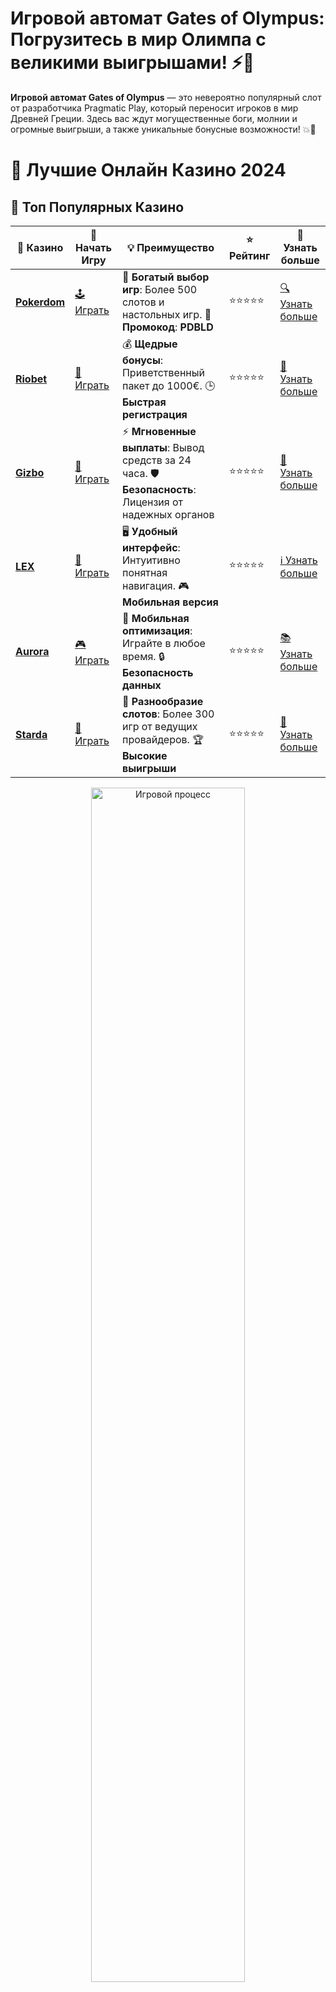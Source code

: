 # **Игровой автомат Gates of Olympus**: Погрузитесь в мир Олимпа с великими выигрышами! ⚡👑

**Игровой автомат Gates of Olympus** — это невероятно популярный слот от разработчика Pragmatic Play, который переносит игроков в мир Древней Греции. Здесь вас ждут могущественные боги, молнии и огромные выигрыши, а также уникальные бонусные возможности! 💥🎰

# 🎰 Лучшие Онлайн Казино 2024

## 🌟 Топ Популярных Казино

| 🎲 **Казино** | 🔗 **Начать Игру** | 💡 **Преимущество** | ⭐ **Рейтинг** | 🔗 **Узнать больше** |
|--------------|---------------------|---------------------|----------------|----------------------|
| [**Pokerdom**](https://brandplay.link/4k77v2yx) | [🕹️ Играть](https://brandplay.link/4k77v2yx) | 🎉 **Богатый выбор игр**: Более 500 слотов и настольных игр. 🎁 **Промокод**: **PDBLD** | ⭐⭐⭐⭐⭐ | [🔍 Узнать больше](https://brandplay.link/4k77v2yx) |
| [**Riobet**](https://brandplay.link/7xBLTPyj) | [🎰 Играть](https://brandplay.link/7xBLTPyj) | 💰 **Щедрые бонусы**: Приветственный пакет до 1000€. 🕒 **Быстрая регистрация** | ⭐⭐⭐⭐⭐ | [📖 Узнать больше](https://brandplay.link/7xBLTPyj) |
| [**Gizbo**](https://brandplay.link/bprXw4YV) | [🎲 Играть](https://brandplay.link/bprXw4YV) | ⚡ **Мгновенные выплаты**: Вывод средств за 24 часа. 🛡️ **Безопасность**: Лицензия от надежных органов | ⭐⭐⭐⭐⭐ | [📝 Узнать больше](https://brandplay.link/bprXw4YV) |
| [**LEX**](https://brandplay.link/zW4hdDFV) | [🤑 Играть](https://brandplay.link/zW4hdDFV) | 🖥️ **Удобный интерфейс**: Интуитивно понятная навигация. 🎮 **Мобильная версия** | ⭐⭐⭐⭐⭐ | [ℹ️ Узнать больше](https://brandplay.link/zW4hdDFV) |
| [**Aurora**](https://10trafic-stat2.com/click/668546556bcc6313411604bd/6766/13032/subaccount) | [🎮 Играть](https://10trafic-stat2.com/click/668546556bcc6313411604bd/6766/13032/subaccount) | 📱 **Мобильная оптимизация**: Играйте в любое время. 🔒 **Безопасность данных** | ⭐⭐⭐⭐⭐ | [📚 Узнать больше](https://10trafic-stat2.com/click/668546556bcc6313411604bd/6766/13032/subaccount) |
| [**Starda**](https://brandplay.link/fB7xwRFL) | [🎯 Играть](https://brandplay.link/fB7xwRFL) | 🎰 **Разнообразие слотов**: Более 300 игр от ведущих провайдеров. 🏆 **Высокие выигрыши** | ⭐⭐⭐⭐⭐ | [🔎 Узнать больше](https://brandplay.link/fB7xwRFL) |

<div align="center">
    <img src="https://i.pinimg.com/originals/87/9e/b9/879eb9354dd0699582408b68f2e253b2.gif" alt="Игровой процесс" width="70%">
</div>

## 💎 Лучшие Бонусы и Акции

| 🎲 **Казино** | 🔗 **Начать Игру** | 💡 **Преимущество** | ⭐ **Рейтинг** | 🔗 **Узнать больше** |
|--------------|---------------------|---------------------|----------------|----------------------|
| [**Kometa**](https://brandplay.link/8ZymQJV8) | [🎰 Играть](https://brandplay.link/8ZymQJV8) | 🎁 **Эксклюзивные бонусы**: Регулярные акции и промо. 🔄 **Программы лояльности** | ⭐⭐⭐⭐☆ | [🔍 Узнать больше](https://brandplay.link/8ZymQJV8) |
| [**R7**](https://brandplay.link/bMd3Yjsw) | [🕹️ Играть](https://brandplay.link/bMd3Yjsw) | 🕒 **Круглосуточная поддержка**: Всегда на связи. 💸 **Высокие лимиты** | ⭐⭐⭐⭐☆ | [📖 Узнать больше](https://brandplay.link/bMd3Yjsw) |
| [**7K**](https://brandplay.link/BvQyFShp) | [🎲 Играть](https://brandplay.link/BvQyFShp) | 🌟 **Эксклюзивные бонусы**: Только для VIP игроков. 🎉 **Сезонные акции** | ⭐⭐⭐⭐☆ | [📝 Узнать больше](https://brandplay.link/BvQyFShp) |
| [**Kent**](https://brandplay.link/Fv2WP3js) | [🤑 Играть](https://brandplay.link/Fv2WP3js) | 📈 **Высокий RTP**: Более 98%. 💼 **Профессиональная поддержка** | ⭐⭐⭐⭐☆ | [ℹ️ Узнать больше](https://brandplay.link/Fv2WP3js) |
| [**1Xslots**](https://brandplay.link/hSB1khtr) | [🎮 Играть](https://brandplay.link/hSB1khtr) | 🎉 **Множество акций**: Еженедельные бонусы и турниры. 🛡️ **Безопасность** | ⭐⭐⭐⭐☆ | [📚 Узнать больше](https://brandplay.link/hSB1khtr) |
| [**Gama**](https://brandplay.link/j6NMKsDz) | [🎯 Играть](https://brandplay.link/j6NMKsDz) | 🔍 **Интуитивный интерфейс**: Легкость использования. 🏅 **Престижные турниры** | ⭐⭐⭐⭐☆ | [🔎 Узнать больше](https://brandplay.link/j6NMKsDz) |

<div align="center">
    <img src="https://i.pinimg.com/originals/87/9e/b9/879eb9354dd0699582408b68f2e253b2.gif" alt="Игровой процесс" width="70%">
</div>

## 🚀 Быстрые Выигрыши и Поддержка

| 🎲 **Казино** | 🔗 **Начать Игру** | 💡 **Преимущество** | ⭐ **Рейтинг** | 🔗 **Узнать больше** |
|--------------|---------------------|---------------------|----------------|----------------------|
| [**Onion**](https://brandplay.link/zBGRVpQ9) | [🎰 Играть](https://brandplay.link/zBGRVpQ9) | 🤑 **Низкие ставки**: Идеально для начинающих. 🔄 **Быстрые выводы** | ⭐⭐⭐⭐☆ | [🔍 Узнать больше](https://brandplay.link/zBGRVpQ9) |
| [**Чемпион**](https://temon-gter.cfd/go/lRq?p80412p304504pcc44t17455) | [🕹️ Играть](https://temon-gter.cfd/go/lRq?p80412p304504pcc44t17455) | 🏅 **Лояльная программа**: Награды за активность. 🎁 **Ежемесячные бонусы** | ⭐⭐⭐⭐☆ | [📖 Узнать больше](https://temon-gter.cfd/go/lRq?p80412p304504pcc44t17455) |
| [**Vavada**](https://vavadapartner.pro/?promo=ea5c9275-6854-4505-94fc-95ab18221945-linkb2) | [🎲 Играть](https://vavadapartner.pro/?promo=ea5c9275-6854-4505-94fc-95ab18221945-linkb2) | 🚀 **Быстрая регистрация**: Начните играть мгновенно. 🔐 **Безопасные транзакции** | ⭐⭐⭐⭐☆ | [📝 Узнать больше](https://vavadapartner.pro/?promo=ea5c9275-6854-4505-94fc-95ab18221945-linkb2) |
| [**Friends**](https://gofriends.kim/linkb2) | [🤑 Играть](https://gofriends.kim/linkb2) | 🤝 **Социальные игры**: Играйте с друзьями. 🌐 **Мультиплатформенность** | ⭐⭐⭐⭐☆ | [ℹ️ Узнать больше](https://gofriends.kim/linkb2) |
| [**1WIN**](https://brandplay.link/smXVpBbG) | [🎮 Играть](https://brandplay.link/smXVpBbG) | 🏆 **Спортивные ставки**: Широкий выбор видов спорта. 💵 **Высокие коэффициенты** | ⭐⭐⭐⭐☆ | [📚 Узнать больше](https://brandplay.link/smXVpBbG) |
| [**Drip**](https://drp-ircp01.com/c07e6a3db) | [🎯 Играть](https://drp-ircp01.com/c07e6a3db) | 🌐 **Инновационные игры**: Новейшие игровые технологии. 🛡️ **Высокая безопасность** | ⭐⭐⭐⭐☆ | [🔎 Узнать больше](https://drp-ircp01.com/c07e6a3db) |
| [**JoyCasino**](https://rpc30.call2me.pro/?/ru/registration?apkpop=0&partner=p24970p3291217pc98f) | [🎰 Играть](https://rpc30.call2me.pro/?/ru/registration?apkpop=0&partner=p24970p3291217pc98f) | 🎁 **Приятные бонусы**: Ежедневные акции и подарки. 🕹️ **Разнообразие игр** | ⭐⭐⭐⭐☆ | [🔍 Узнать больше](https://rpc30.call2me.pro/?/ru/registration?apkpop=0&partner=p24970p3291217pc98f) |

<div align="center">
    <img src="https://i.pinimg.com/originals/87/9e/b9/879eb9354dd0699582408b68f2e253b2.gif" alt="Игровой процесс" width="70%">
</div>
---

✨ **Выбирайте лучшее казино для себя и наслаждайтесь игрой! Удачи!** ✨
![Gates of Olympus](https://i.pinimg.com/originals/a9/29/6e/a9296ea1cf6a7c20a985e593451f0323.png)

В **Gates of Olympus** вас ждут шесть барабанов, уникальная механика выплат "pay anywhere" и захватывающие бонусы. Этот слот — отличная возможность испытать удачу и погрузиться в мифологический мир с шансами на крупные выигрыши! 🌩️💰

### Особенности игрового автомата **Gates of Olympus** 🔱🎲

1. **Уникальная механика выплат "pay anywhere"**  
   В **Gates of Olympus** выигрыши могут быть получены на любом месте на барабанах, что делает слот невероятно захватывающим. Выигрыши возможны не только при совпадении символов на линиях, но и при их расположении на экране в любом месте!

2. **Множители и бесплатные спины**  
   Один из самых ярких элементов игры — множители, которые могут увеличивать ваш выигрыш. Кроме того, слот предлагает бесплатные вращения, которые открываются при выпадении специальных символов.

3. **Тематика мифологии Древней Греции**  
   В **Gates of Olympus** вы встретитесь с самыми могущественными богами, такими как Зевс, которые даруют вам бонусы и молнии для увеличения выигрышей. Погрузитесь в мир древнегреческой мифологии с яркой графикой и увлекательным игровым процессом.

4. **Высокий потенциал для выигрышей**  
   **Gates of Olympus** славится своим высоким потенциалом для выигрышей. При удачном раскладе множители могут довести ваши выплаты до впечатляющих сумм!

### Как играть в **Игровой автомат Gates of Olympus**?

1. **Выбор ставок**  
   В **Gates of Olympus** вы можете настроить ставки в зависимости от вашего бюджета. Игра предлагает гибкие настройки ставок, что делает слот доступным как для новичков, так и для опытных игроков.

2. **Запуск игры**  
   После того как вы выбрали ставку, просто нажмите кнопку "Spin" и начните вращать барабаны! Слот автоматически активирует бонусы, множители и бесплатные вращения, если вы попадете на нужные символы.

3. **Использование бонусных функций**  
   В **Gates of Olympus** доступны множители, которые увеличивают выплаты в разы. Следите за молниями, которые могут неожиданно увеличить ваш выигрыш!

4. **Бесплатные вращения и бонусы**  
   Бесплатные вращения в **Gates of Olympus** могут быть активированы при выпадении трех и более scatter-символов. Во время фриспинов множители становятся еще более мощными, что дает шанс на значительные выигрыши.

### Почему стоит играть в **Игровой автомат Gates of Olympus**? 🎯🏆

1. **Невероятные бонусы**  
   **Gates of Olympus** предлагает отличные бонусы в виде множителей и бесплатных вращений, которые значительно увеличивают ваши шансы на большие выигрыши.

2. **Высокие шансы на крупный выигрыш**  
   Множители и бонусы могут привести к очень крупным выплатам, особенно во время бесплатных вращений. Слот имеет высокий потенциал для выигрыша!

3. **Красочная графика и захватывающая атмосфера**  
   Слот погружает вас в атмосферу Древней Греции с яркими и детализированными символами, анимациями и эффектами. Игровой процесс становится еще более захватывающим благодаря эпичному музыкальному сопровождению.

4. **Простота игры и доступность для всех игроков**  
   **Gates of Olympus** прост в освоении, а благодаря гибким настройкам ставок слот подходит как для новичков, так и для опытных игроков.

### Где можно играть в **Игровой автомат Gates of Olympus**?

Вы можете найти **Gates of Olympus** в самых популярных онлайн-казино, которые предлагают игры от Pragmatic Play. Просто выберите удобную платформу и начните игру на реальные деньги или в демо-режиме, чтобы испытать удачу.

### Заключение

**Игровой автомат Gates of Olympus** — это отличный слот для тех, кто хочет испытать свою удачу и погрузиться в атмосферу мифологии Древней Греции. ⚡💸

Присоединяйтесь к Зевсу и другим олимпийским богам, крутите барабаны и открывайте ворота к невероятным выигрышам! 🎰👑
